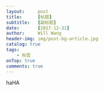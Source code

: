 ```yaml
---
layout:     post
title:      [标题]
subtitle:   [副标题]
date:       [2017-12-31]
author:     Will Wang
header-img: img/post-bg-article.jpg
catalog: true
tags:
    - 标签
onTop: true
comments: true
---
```


<!-- https://github.com/Huxpro/huxpro.github.io/issues/353 -->

haHA

